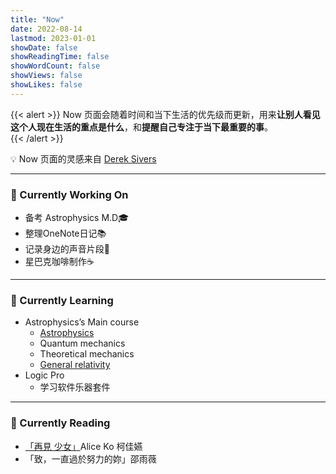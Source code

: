 ```yaml
---
title: "Now"
date: 2022-08-14
lastmod: 2023-01-01
showDate: false
showReadingTime: false
showWordCount: false
showViews: false
showLikes: false
---
```


{{< alert >}}
Now 页面会随着时间和当下生活的优先级而更新，用来**让别人看见这个人现在生活的重点是什么**，和**提醒自己专注于当下最重要的事**。  
{{< /alert >}}

💡 Now 页面的灵感来自 [Derek Sivers](https://nownownow.com/about)

---
### 💪 Currently Working On
- 备考 Astrophysics M.D🎓
- 整理OneNote日记📚
- 记录身边的声音片段🎵
- 星巴克咖啡制作☕️
  
---
### 🧠 Currently Learning

- Astrophysics’s Main course
    - [Astrophysics](https://www.bilibili.com/video/BV1W64y1X7qt/?spm_id_from=333.337.search-card.all.click&vd_source=47180f3df1a6858b67024f0ec13af11e)
    - Quantum mechanics
    - Theoretical mechanics
    - [General relativity](https://www.youtube.com/watch?v=8qpDHn2qfEw&list=PL5365D9E0019260C4)
- Logic Pro
    - 学习软件乐器套件
---

### 📓 Currently Reading
- [「再見 少女」](https://book.douban.com/subject/35433935/)Alice Ko 柯佳嬿
- 「致，一直過於努力的妳」邵雨薇